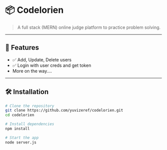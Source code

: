 # 📦 Codelorien

> A full stack (MERN) online judge platform to practice problem solving.

---

## 🚀 Features

- ✅ Add, Update, Delete users
- ✅ Login with user creds and get token
- More on the way....

---

## 🛠️ Installation

```bash
# Clone the repository
git clone https://github.com/yuvizeref/codelorien.git
cd codelorien

# Install dependencies
npm install

# Start the app
node server.js
